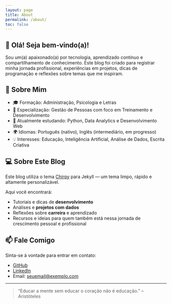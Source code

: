```yaml
---
layout: page
title: About
permalink: /about/
toc: false
---
```


## 👋 Olá! Seja bem-vindo(a)!

Sou um(a) apaixonado(a) por tecnologia, aprendizado contínuo e compartilhamento de conhecimento. Este blog foi criado para registrar minha jornada profissional, experiências em projetos, dicas de programação e reflexões sobre temas que me inspiram.

## 🧠 Sobre Mim

- 🎓 Formação: Administração, Psicologia e Letras  
- 💼 Especialização: Gestão de Pessoas com foco em Treinamento e Desenvolvimento  
- 🌱 Atualmente estudando: Python, Data Analytics e Desenvolvimento Web  
- 🌍 Idiomas: Português (nativo), Inglês (intermediário, em progresso)  
- 💡 Interesses: Educação, Inteligência Artificial, Análise de Dados, Escrita Criativa

## 💻 Sobre Este Blog

Este blog utiliza o tema [Chirpy](https://github.com/cotes2020/jekyll-theme-chirpy) para Jekyll — um tema limpo, rápido e altamente personalizável.

Aqui você encontrará:

- Tutoriais e dicas de **desenvolvimento**
- Análises e **projetos com dados**
- Reflexões sobre **carreira** e aprendizado
- Recursos e ideias para quem também está nessa jornada de crescimento pessoal e profissional

## 📫 Fale Comigo

Sinta-se à vontade para entrar em contato:

- [GitHub](https://github.com/seu-usuario)
- [LinkedIn](https://linkedin.com/in/seu-perfil)
- Email: seuemail@exemplo.com

---

> “Educar a mente sem educar o coração não é educação.” – Aristóteles
